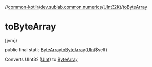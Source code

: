 //[common-kotlin](../../../index.md)/[dev.sublab.common.numerics](../index.md)/[UInt32Kt](index.md)/[toByteArray](to-byte-array.md)

# toByteArray

[jvm]\

public final static [ByteArray](https://kotlinlang.org/api/latest/jvm/stdlib/kotlin/-byte-array/index.html)[toByteArray](to-byte-array.md)([UInt](https://kotlinlang.org/api/latest/jvm/stdlib/kotlin/-u-int/index.html)$self)

Converts UInt32 ([UInt](https://kotlinlang.org/api/latest/jvm/stdlib/kotlin/-u-int/index.html)) to [ByteArray](https://kotlinlang.org/api/latest/jvm/stdlib/kotlin/-byte-array/index.html)
